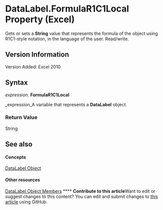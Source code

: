 
# DataLabel.FormulaR1C1Local Property (Excel)

Gets or sets a  **String** value that represents the formula of the object using R1C1-style notation, in the language of the user. Read/write.


## Version Information

Version Added: Excel 2010 


## Syntax

 _expression_. **FormulaR1C1Local**

 _expression_A variable that represents a  **DataLabel** object.


### Return Value

String


## See also


#### Concepts


 [DataLabel Object](bb342572-8761-b326-548a-98455172f9a8.md)
#### Other resources


 [DataLabel Object Members](176c4f7f-c6ef-c8cb-3983-6dd39435f793.md)
****   **Contribute to this article**Want to edit or suggest changes to this content? You can edit and submit changes to  [this article](https://github.com/jhershey00/VBA_Excel_Test/OpenXMLCon/articles/f2c9b73a-c1c0-65e1-eb9f-86e0b2838019.md) using GitHub.

